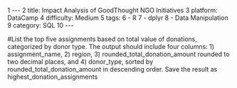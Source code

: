   1 ---
  2 title: Impact Analysis of GoodThought NGO Initiatives
  3 platform: DataCamp
  4 difficulty: Medium
  5 tags:
  6   - R
  7   - dplyr
  8   - Data Manipulation
  9 category: SQL
 10 ---


 #List the top five assignments based on total value of donations, categorized by donor type. The output should include four columns: 1) assignment_name, 2) region, 3) rounded_total_donation_amount rounded to two decimal places, and 4) donor_type, sorted by rounded_total_donation_amount in descending order. Save the result as highest_donation_assignments

